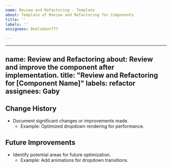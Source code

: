 ```yaml
---
name: Review and Refactoring - Template
about: Template of Review and Refactoring for Components
title: ''
labels: ''
assignees: Beelzebot777

---
```


---
name: Review and Refactoring
about: Review and improve the component after implementation.
title: "Review and Refactoring for [Component Name]"
labels: refactor
assignees: Gaby
---

## **Change History**
- Document significant changes or improvements made.
  - Example: Optimized dropdown rendering for performance.

## **Future Improvements**
- Identify potential areas for future optimization.
  - Example: Add animations for dropdown transitions.
